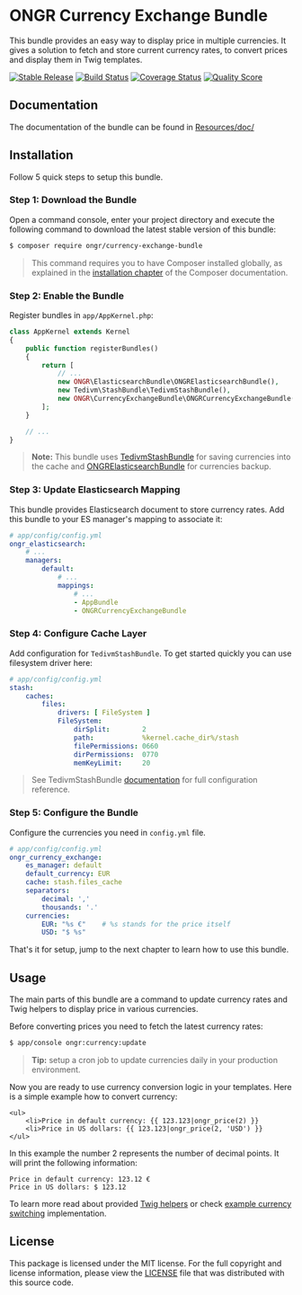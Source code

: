ONGR Currency Exchange Bundle
===

This bundle provides an easy way to display price in multiple currencies. It
gives a solution to fetch and store current currency rates, to convert prices
and display them in Twig templates.

[![Stable Release](https://poser.pugx.org/ongr/currency-exchange-bundle/v/stable.svg)](https://packagist.org/packages/ongr/currency-exchange-bundle)
[![Build Status](https://travis-ci.org/ongr-io/CurrencyExchangeBundle.svg?branch=master)](https://travis-ci.org/ongr-io/CurrencyExchangeBundle)
[![Coverage Status](https://coveralls.io/repos/github/ongr-io/CurrencyExchangeBundle/badge.svg?branch=master)](https://coveralls.io/github/ongr-io/CurrencyExchangeBundle?branch=master)
[![Quality Score](https://scrutinizer-ci.com/g/ongr-io/CurrencyExchangeBundle/badges/quality-score.png?b=master)](https://scrutinizer-ci.com/g/ongr-io/CurrencyExchangeBundle/?branch=master)

Documentation
---

The documentation of the bundle can be found in [Resources/doc/][2]

Installation
---
    
Follow 5 quick steps to setup this bundle.

### Step 1: Download the Bundle

Open a command console, enter your project directory and execute the following
command to download the latest stable version of this bundle:

```bash
$ composer require ongr/currency-exchange-bundle
```

> This command requires you to have Composer installed globally, as explained in
> the [installation chapter][3] of the Composer documentation.

### Step 2: Enable the Bundle

Register bundles in `app/AppKernel.php`:

```php
class AppKernel extends Kernel
{
    public function registerBundles()
    {
        return [
            // ...
            new ONGR\ElasticsearchBundle\ONGRElasticsearchBundle(),
            new Tedivm\StashBundle\TedivmStashBundle(),          
            new ONGR\CurrencyExchangeBundle\ONGRCurrencyExchangeBundle(),    
        ];
    }

    // ...
}
```

> __Note:__ This bundle uses [TedivmStashBundle][5] for saving currencies into
the cache and [ONGRElasticsearchBundle][4] for currencies backup.
       
### Step 3: Update Elasticsearch Mapping  

This bundle provides Elasticsearch document to store currency rates. Add this
bundle to your ES manager's mapping to associate it:

```yml                
# app/config/config.yml
ongr_elasticsearch:
    # ...
    managers:
        default:
            # ...
            mappings:
                # ...
                - AppBundle
                - ONGRCurrencyExchangeBundle
```

### Step 4: Configure Cache Layer

Add configuration for `TedivmStashBundle`. To get started quickly you can use
filesystem driver here: 

```yml
# app/config/config.yml
stash:
    caches:
        files:
            drivers: [ FileSystem ]
            FileSystem:
                dirSplit:        2
                path:            %kernel.cache_dir%/stash
                filePermissions: 0660
                dirPermissions:  0770
                memKeyLimit:     20
```

> See TedivmStashBundle [documentation][5] for full configuration reference. 
  
### Step 5: Configure the Bundle

Configure the currencies you need in `config.yml` file.

```yml
# app/config/config.yml
ongr_currency_exchange:
    es_manager: default
    default_currency: EUR
    cache: stash.files_cache
    separators:
        decimal: ','
        thousands: '.'
    currencies:
        EUR: "%s €"    # %s stands for the price itself
        USD: "$ %s"
```

That's it for setup, jump to the next chapter to learn how to use this bundle.

Usage
---

The main parts of this bundle are a command to update currency rates and Twig
helpers to display price in various currencies.

Before converting prices you need to fetch the latest currency rates:

```bash
$ app/console ongr:currency:update
```

> __Tip:__ setup a cron job to update currencies daily in your production environment. 

Now you are ready to use currency conversion logic in your templates. Here is
a simple example how to convert currency:

```twig
<ul>
    <li>Price in default currency: {{ 123.123|ongr_price(2) }}
    <li>Price in US dollars: {{ 123.123|ongr_price(2, 'USD') }}
</ul>
```

In this example the number 2 represents the number of decimal points. It will print the following
information:

```
Price in default currency: 123.12 €
Price in US dollars: $ 123.12 
```

To learn more read about provided [Twig helpers][6] or check
[example currency switching][7] implementation.

License
---

This package is licensed under the MIT license. For the full copyright and
license information, please view the [LICENSE][1] file that was distributed
with this source code. 

[1]: LICENSE
[2]: Resources/doc/index.md
[3]: https://getcomposer.org/doc/00-intro.md
[4]: https://github.com/ongr-io/ElasticsearchBundle
[5]: https://github.com/tedious/TedivmStashBundle
[6]: Resources/doc/twig_helpers.md
[7]: Resources/doc/switching_currency.md

